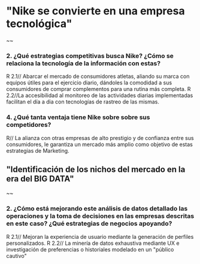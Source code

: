 # "Nike se convierte en una empresa tecnológica"
~~
### 2. ¿Qué estrategias competitivas busca Nike? ¿Cómo se relaciona la tecnología de la información con estas?
R 2.1// Abarcar el mercado de consumidores atletas, aliando su marca con equipos útiles para el ejercicio diario, dándoles la comodidad a sus consumidores de comprar complementos para una rutina más completa.
R 2.2//La accesibilidad al monitoreo de las actividades diarias implementadas facilitan el día a dia con tecnologías de rastreo de las mismas.

### 4. ¿Qué tanta ventaja tiene Nike sobre sobre sus competidores?
R// La alianza con otras empresas de alto prestigio y de confianza entre sus consumidores, le garantiza un mercado más amplio como objetivo de estas estrategias de Marketing.

## "Identificación de los nichos del mercado en la era del BIG DATA"
~~
### 2. ¿Cómo está mejorando este análisis de datos detallado las operaciones y la toma de decisiones en las empresas descritas en este caso? ¿Qué estrategias de negocios apoyando?
R 2.1// Mejoran la experiencia de usuario mediante la generación de perfiles personalizados.
R 2.2// La minería de datos exhaustiva mediante UX e investigación de preferencias o historiales modelado en un "público cautivo"